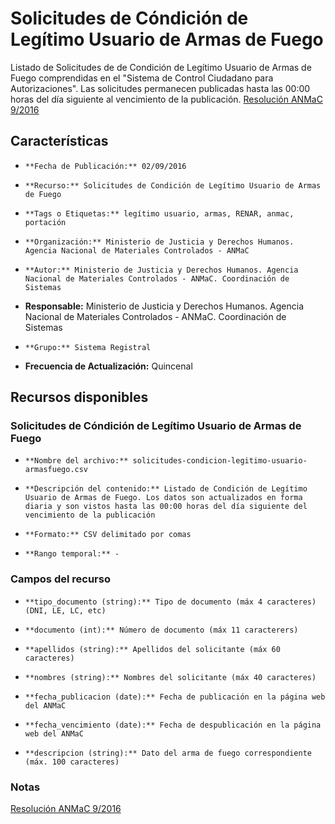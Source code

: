 Solicitudes de Cóndición de Legítimo Usuario de Armas de Fuego
==============================================================

Listado de Solicitudes de de Condición de Legítimo Usuario de Armas de Fuego comprendidas en el "Sistema de Control Ciudadano para Autorizaciones". Las solicitudes permanecen publicadas hasta las 00:00 horas del día siguiente al vencimiento de la publicación. [Resolución ANMaC 9/2016](http://servicios.infoleg.gob.ar/infolegInternet/anexos/265000-269999/265340/norma.htm)

Características
---------------

-	  **Fecha de Publicación:** 02/09/2016

-	  **Recurso:** Solicitudes de Condición de Legítimo Usuario de Armas de Fuego

-	  **Tags o Etiquetas:** legítimo usuario, armas, RENAR, anmac, portación  

-	  **Organización:** Ministerio de Justicia y Derechos Humanos. Agencia Nacional de Materiales Controlados - ANMaC 

-	  **Autor:** Ministerio de Justicia y Derechos Humanos. Agencia Nacional de Materiales Controlados - ANMaC. Coordinación de Sistemas

-   **Responsable:** Ministerio de Justicia y Derechos Humanos. Agencia Nacional de Materiales Controlados - ANMaC. Coordinación de Sistemas

-	  **Grupo:** Sistema Registral

-   **Frecuencia de Actualización:** Quincenal

Recursos disponibles
--------------------

### Solicitudes de Cóndición de Legítimo Usuario de Armas de Fuego

-	  **Nombre del archivo:** solicitudes-condicion-legitimo-usuario-armasfuego.csv

-	  **Descripción del contenido:** Listado de Condición de Legítimo Usuario de Armas de Fuego. Los datos son actualizados en forma diaria y son vistos hasta las 00:00 horas del día siguiente del vencimiento de la publicación

-	  **Formato:** CSV delimitado por comas

-	  **Rango temporal:** -

### Campos del recurso

-	  **tipo_documento (string):** Tipo de documento (máx 4 caracteres) (DNI, LE, LC, etc)

-	  **documento (int):** Número de documento (máx 11 caracterers)

-	  **apellidos (string):** Apellidos del solicitante (máx 60 caracteres)

-	  **nombres (string):** Nombres del solicitante (máx 40 caracteres)

-	  **fecha_publicacion (date):** Fecha de publicación en la página web del ANMaC

-	  **fecha_vencimiento (date):** Fecha de despublicación en la página web del ANMaC

-	  **descripcion (string):** Dato del arma de fuego correspondiente (máx. 100 caracteres)

### Notas

[Resolución ANMaC 9/2016](http://servicios.infoleg.gob.ar/infolegInternet/anexos/265000-269999/265340/norma.htm)
